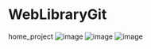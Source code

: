 # WebLibraryGit
home_project
![image](https://user-images.githubusercontent.com/58872563/76723979-7af50780-6773-11ea-9c32-b94fdeee88d8.png)
![image](https://user-images.githubusercontent.com/58872563/76727815-4129fe00-677f-11ea-8c78-981d5a2ef018.png)
![image](https://user-images.githubusercontent.com/58872563/76727907-80f0e580-677f-11ea-9635-6cf264afb754.png)
